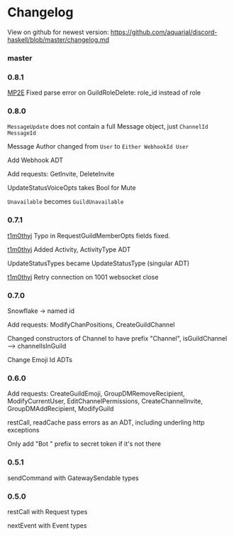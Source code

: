 # Changelog

View on github for newest version: https://github.com/aquarial/discord-haskell/blob/master/changelog.md

### master

### 0.8.1

[MP2E](https://github.com/aquarial/discord-haskell/pull/11) Fixed parse error on GuildRoleDelete: role_id instead of role

### 0.8.0

`MessageUpdate` does not contain a full Message object, just `ChannelId` `MessageId`

Message Author changed from `User` to `Either WebhookId User`

Add Webhook ADT

Add requests: GetInvite, DeleteInvite

UpdateStatusVoiceOpts takes Bool for Mute

`Unavailable` becomes `GuildUnavailable`

### 0.7.1

[t1m0thyj](https://github.com/aquarial/discord-haskell/pull/6/files) Typo in RequestGuildMemberOpts fields fixed.

[t1m0thyj](https://github.com/aquarial/discord-haskell/pull/6/files) Added Activity, ActivityType ADT

UpdateStatusTypes became UpdateStatusType (singular ADT)

[t1m0thyj](https://github.com/aquarial/discord-haskell/pull/7) Retry connection on 1001 websocket close

### 0.7.0

Snowflake -> named id

Add requests: ModifyChanPositions, CreateGuildChannel

Changed constructors of Channel to have prefix "Channel", isGuildChannel --> channelIsInGuild

Change Emoji Id ADTs

### 0.6.0

Add requests: CreateGuildEmoji, GroupDMRemoveRecipient, ModifyCurrentUser, EditChannelPermissions, CreateChannelInvite, GroupDMAddRecipient, ModifyGuild

restCall, readCache pass errors as an ADT, including underling http exceptions

Only add "Bot " prefix to secret token if it's not there

### 0.5.1

sendCommand with GatewaySendable types

### 0.5.0

restCall with Request types

nextEvent with Event types
